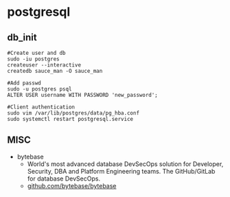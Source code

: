# postgresql

## db_init

```shell
#Create user and db
sudo -iu postgres
createuser --interactive
createdb sauce_man -O sauce_man

#Add passwd
sudo -u postgres psql
ALTER USER username WITH PASSWORD 'new_password';

#Client authentication
sudo vim /var/lib/postgres/data/pg_hba.conf
sudo systemctl restart postgresql.service
```

## MISC

* bytebase
    * World's most advanced database DevSecOps solution for Developer, Security, DBA and Platform Engineering teams. The GitHub/GitLab for database DevSecOps.
    * [github.com/bytebase/bytebase](https://github.com/bytebase/bytebase)